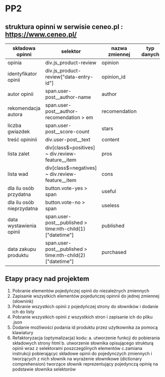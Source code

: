 # PP2

## struktura opinni w serwisie ceneo.pl :   https://www.ceneo.pl/ 
| składowa opinni |selektor|nazwa zmiennej|typ danych|
|-----------------|--------|--------------|----------|
|opinia|div.js_product-review|opinion||
|identyfikator opinii|div.js_product-review\["data-entry-id"\]|opinion_id||
|autor opinii|span.user-post__author-name|author||
|rekomendacja autora|span.user-post__author-recomendation > em|recomendation||
|liczba gwiazdek|span.user-post__score-count|stars||
|treść opininii|div.user-post__text|content||
|lista zalet|div\[class$=positives\] ~ div.review-feature__item|pros||
|lista wad|div\[class$=negatives\] ~ div.review-feature__item|cons||
|dla ilu osób przydatna|button.vote-yes > span|useful||
|dla ilu osób nieprzydatna|button.vote-no > span|useless||
|data wystawienia opinii|span.user-post__published > time:nth-child(1)\["datetime"\]|published||
|data zakupu produktu|span.user-post__published > time:nth-child(2)\["datetime"\]|purchased||

## Etapy pracy nad projektem 
1. Pobranie elementów pojedyńczej opinii do niezależnych zmiennych
2. Zapisanie wszystkich elementów pojeduńczej opinnii do jednej zmiennej \(słownink\)
3. Pobranie wszystkich opinii z pojedyńczej strony do słowników i dodanie ich do listy
4. Pobranie wszystkich opinii z wszystkich stron i zapisanie ich do pliku .json
5. Dodanie możliwości podania id produktu przez użytkownika za pomocą klawiatury 
6. Refaktoryzacja \(optymalizacja\) kodu:
    a. utworzenie funkcji do pobierania składowych strony html
    b. utworzenie słownika opisującego strukturą opinii wraz z selektorami poszczególnych elementów
    c.zamiana instrukcji pobierającyc składowe opinii do pojedynczych zmiennych i tworzących z nich słownik na wyrażenie słownikowe \(dictionary comprehension\)
    tworzące słownik reprezentujący pojedynczą opinię na podstawie słownika selektorów
